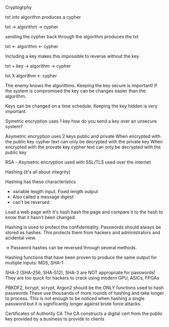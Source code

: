 Cryptogrphy

txt into algorithm produces a cypher

txt -> algorithm -> cypher

sending the cypher back through the algorithm produces the txt

txt <- algorithm <- cypher


Including a key makes this impossible to reverse without the key

txt + key -> algorithm -> cypher

txt X algorithm <- cypher


The enemy knows the algorithms. 
Keeping the key secure is important!
If the system is compromised the key can be 
changes easier than the algorithm. 

Keys can be changed on a time schedule.
Keeping the key hidden is very important. 

Symetric encryption 
uses 1 key
how do you send a key over an unsecure system? 

Asymetric encryption uses 2 keys public and private
When encrypted with the public key cypher text can only be decrypted with the private key
When encrypted with the provate key cypher text can only be decrypted with the public key

RSA - Asymetric encryption used with SSL/TLS used over the internet


Hashing (it's all about integrity)

Hashing has these characteristics 

- variable length input. Fixed length output
- Also called a message digest
- can't be reversed

Load a web page with it's hash
hash the page and compare it to the hash to know that it hasn't been changed. 

Hashing is used to protect the confidentiality.
Passwords should always be stored as hashes. This protects them from hackers
and administrators and acidental view. 

-> Password hashes can be reversed through several methods. 

Hashing functions that have been proven to produce the same output for 
multiple inputs: MD5, SHA-1

SHA-2 (SHA-256, SHA-512), SHA-3 are NOT appropriate for passwords!
They are too quick for hackers to crack using modern GPU, ASICs, FPGAs

PBKDF2, bcrypt, scrypt, Argon2 should be the ONLY functions used to hash passwords
These use thousands of more rounds of hashing and take longer to process. 
This is not enough to be noticed when hashing a single password but it is 
significantly longer against brute force attacks. 


Certificates of Authority CA
The CA constructs a digital cert from the public key provided by a business
to provide to clients


